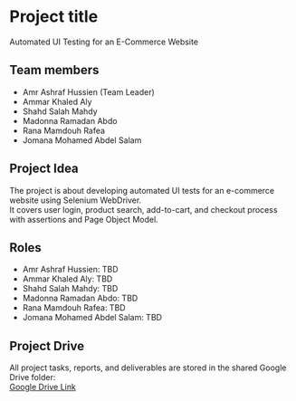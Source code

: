 # Project title
Automated UI Testing for an E-Commerce Website

## Team members
- Amr Ashraf Hussien (Team Leader)
- Ammar Khaled Aly
- Shahd Salah Mahdy
- Madonna Ramadan Abdo
- Rana Mamdouh Rafea
- Jomana Mohamed Abdel Salam

## Project Idea
The project is about developing automated UI tests for an e-commerce website using Selenium WebDriver.  
It covers user login, product search, add-to-cart, and checkout process with assertions and Page Object Model.

## Roles
- Amr Ashraf Hussien: TBD
- Ammar Khaled Aly: TBD
- Shahd Salah Mahdy: TBD
- Madonna Ramadan Abdo: TBD
- Rana Mamdouh Rafea: TBD
- Jomana Mohamed Abdel Salam: TBD

## Project Drive
All project tasks, reports, and deliverables are stored in the shared Google Drive folder:  
[Google Drive Link](https://drive.google.com/drive/folders/1kUhTuCHqoDiN5uq6fR4CczWF83-8M2hC?usp=drive_link)
